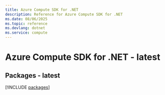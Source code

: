 ```yaml
---
title: Azure Compute SDK for .NET
description: Reference for Azure Compute SDK for .NET
ms.date: 08/06/2025
ms.topic: reference
ms.devlang: dotnet
ms.service: compute
---
```

# Azure Compute SDK for .NET - latest
## Packages - latest
[!INCLUDE [packages](compute-index.md)]